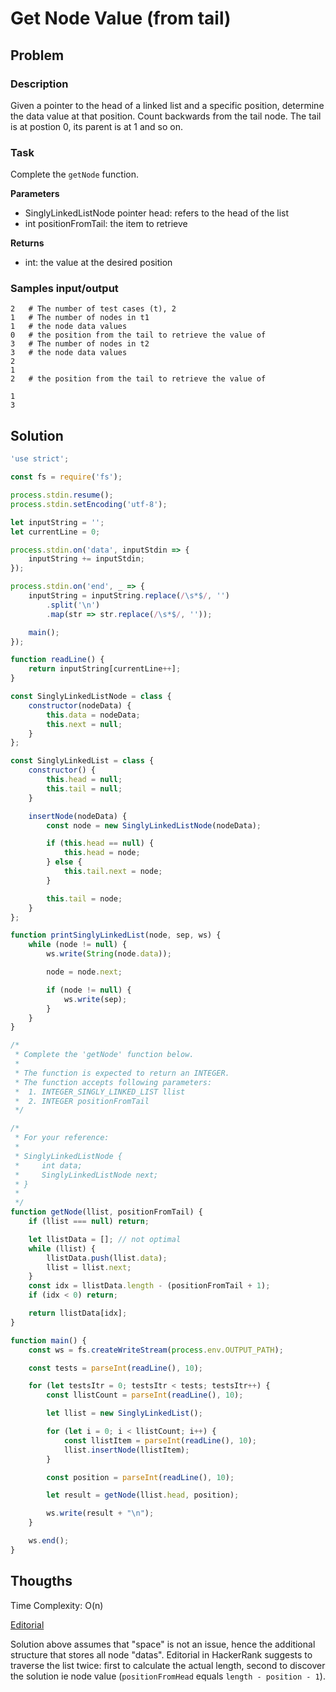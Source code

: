 # Get Node Value (from tail)

## Problem

### Description

Given a pointer to the head of a linked list and a specific position, determine the data value at that position. Count backwards from the tail node. The tail is at postion 0, its parent is at 1 and so on.

### Task

Complete the `getNode` function.

**Parameters**

- SinglyLinkedListNode pointer head: refers to the head of the list
- int positionFromTail: the item to retrieve

**Returns**

- int: the value at the desired position

### Samples input/output

```
2   # The number of test cases (t), 2
1   # The number of nodes in t1
1   # the node data values
0   # the position from the tail to retrieve the value of
3   # The number of nodes in t2
3   # the node data values
2
1
2   # the position from the tail to retrieve the value of
```
```
1
3
```

## Solution

```js
'use strict';

const fs = require('fs');

process.stdin.resume();
process.stdin.setEncoding('utf-8');

let inputString = '';
let currentLine = 0;

process.stdin.on('data', inputStdin => {
    inputString += inputStdin;
});

process.stdin.on('end', _ => {
    inputString = inputString.replace(/\s*$/, '')
        .split('\n')
        .map(str => str.replace(/\s*$/, ''));

    main();
});

function readLine() {
    return inputString[currentLine++];
}

const SinglyLinkedListNode = class {
    constructor(nodeData) {
        this.data = nodeData;
        this.next = null;
    }
};

const SinglyLinkedList = class {
    constructor() {
        this.head = null;
        this.tail = null;
    }

    insertNode(nodeData) {
        const node = new SinglyLinkedListNode(nodeData);

        if (this.head == null) {
            this.head = node;
        } else {
            this.tail.next = node;
        }

        this.tail = node;
    }
};

function printSinglyLinkedList(node, sep, ws) {
    while (node != null) {
        ws.write(String(node.data));

        node = node.next;

        if (node != null) {
            ws.write(sep);
        }
    }
}

/*
 * Complete the 'getNode' function below.
 *
 * The function is expected to return an INTEGER.
 * The function accepts following parameters:
 *  1. INTEGER_SINGLY_LINKED_LIST llist
 *  2. INTEGER positionFromTail
 */

/*
 * For your reference:
 *
 * SinglyLinkedListNode {
 *     int data;
 *     SinglyLinkedListNode next;
 * }
 *
 */
function getNode(llist, positionFromTail) {
    if (llist === null) return;

    let llistData = []; // not optimal
    while (llist) {
        llistData.push(llist.data);
        llist = llist.next;
    }
    const idx = llistData.length - (positionFromTail + 1);
    if (idx < 0) return;

    return llistData[idx]; 
}

function main() {
    const ws = fs.createWriteStream(process.env.OUTPUT_PATH);

    const tests = parseInt(readLine(), 10);

    for (let testsItr = 0; testsItr < tests; testsItr++) {
        const llistCount = parseInt(readLine(), 10);

        let llist = new SinglyLinkedList();

        for (let i = 0; i < llistCount; i++) {
            const llistItem = parseInt(readLine(), 10);
            llist.insertNode(llistItem);
        }

        const position = parseInt(readLine(), 10);

        let result = getNode(llist.head, position);

        ws.write(result + "\n");
    }

    ws.end();
}
```

## Thougths

Time Complexity:
O(n)

[Editorial](https://www.hackerrank.com/challenges/get-the-value-of-the-node-at-a-specific-position-from-the-tail/editorial)

Solution above assumes that "space" is not an issue, hence the additional structure that stores all node "datas". Editorial in HackerRank suggests to traverse the list twice: first to calculate the actual length, second to discover the solution ie node value (`positionFromHead` equals `length - position - 1`).
